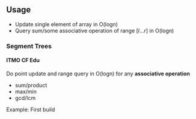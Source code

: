 ## Usage
- Update single element of array in O(logn)
- Query sum/some associative operation of range $[l...r]$ in O(logn)

### Segment Trees
#### ITMO CF Edu
Do point update and range query in O(logn) for any **associative operation**
- sum/product
- max/min
- gcd/lcm

Example: 
First build
